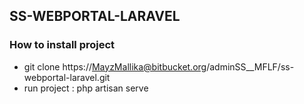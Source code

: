 ## SS-WEBPORTAL-LARAVEL


### How to install project

- git clone https://MayzMallika@bitbucket.org/adminSS__MFLF/ss-webportal-laravel.git
- run project : php artisan serve